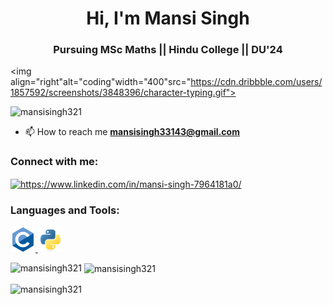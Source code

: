 <h1 align="center">Hi, I'm Mansi Singh</h1>
<h3 align="center">Pursuing MSc Maths || Hindu College || DU'24</h3>

<img align="right"alt="coding"width="400"src="https://cdn.dribbble.com/users/1857592/screenshots/3848396/character-typing.gif">

<p align="left"> <img src="https://komarev.com/ghpvc/?username=mansisingh321&label=Profile%20views&color=0e75b6&style=flat" alt="mansisingh321" /> </p>

- 📫 How to reach me **mansisingh33143@gmail.com**

<h3 align="left">Connect with me:</h3>
<p align="left">
<a href="https://linkedin.com/in/https://www.linkedin.com/in/mansi-singh-7964181a0/" target="blank"><img align="center" src="https://raw.githubusercontent.com/rahuldkjain/github-profile-readme-generator/master/src/images/icons/Social/linked-in-alt.svg" alt="https://www.linkedin.com/in/mansi-singh-7964181a0/" height="30" width="40" /></a>
</p>

<h3 align="left">Languages and Tools:</h3>
<p align="left"> <a href="https://www.cprogramming.com/" target="_blank" rel="noreferrer"> <img src="https://raw.githubusercontent.com/devicons/devicon/master/icons/c/c-original.svg" alt="c" width="40" height="40"/> </a> <a href="https://www.python.org" target="_blank" rel="noreferrer"> <img src="https://raw.githubusercontent.com/devicons/devicon/master/icons/python/python-original.svg" alt="python" width="40" height="40"/> </a> </p>

<p><img align="left" src="https://github-readme-stats.vercel.app/api/top-langs?username=mansisingh321&show_icons=true&locale=en&layout=compact" alt="mansisingh321" /></p>

<p>&nbsp;<img align="center" src="https://github-readme-stats.vercel.app/api?username=mansisingh321&show_icons=true&locale=en" alt="mansisingh321" /></p>

<p><img align="center" src="https://github-readme-streak-stats.herokuapp.com/?user=mansisingh321&" alt="mansisingh321" /></p>
